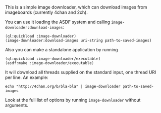 This is a simple image downloader, which can download images from imageboards
(currently 4chan and 2ch).

You can use it loading the ASDF system and calling
`image-downloader:download-images`:

    (ql:quickload :image-downloader)
    (image-downloader:download-images uri-string path-to-saved-images)

Also you can make a standalone application by running

    (ql:quickload :image-downloader/executable)
    (asdf:make :image-downloader/executable)

It will download all threads supplied on the standard input, one thread URI per
line. An example:

    echo "http://4chan.org/b/bla-bla" | image-downloader path-to-saved-images

Look at the full list of options by running `image-downloader` without
arguments.
